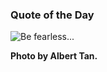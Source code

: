 ### Quote of the Day

<img src="../static/quote-brecon.webp" alt="Be fearless...">

**Photo by Albert Tan.**